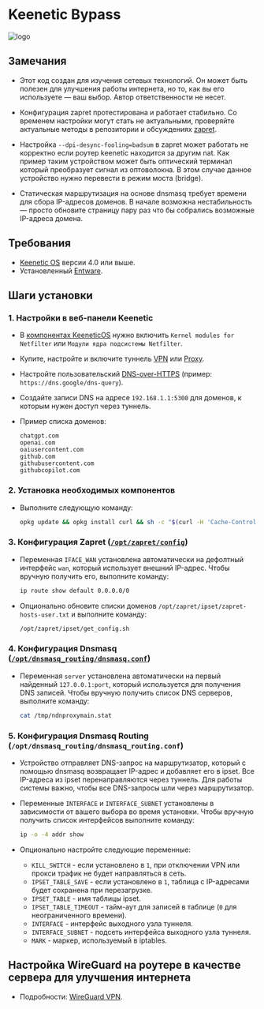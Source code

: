 # Keenetic Bypass

![logo](https://github.com/user-attachments/assets/66087228-edfa-4957-82db-5bd7233f8ab9)

## Замечания

- Этот код создан для изучения сетевых технологий. Он может быть полезен для улучшения работы интернета, но то, как вы его используете — ваш выбор.
  Автор ответственности не несет.

- Конфигурация zapret протестирована и работает стабильно. Со временем настройки могут стать не актуальными,
  проверяйте актуальные методы в репозитории и обсуждениях [zapret](https://github.com/bol-van/zapret).

- Настройка `--dpi-desync-fooling=badsum` в zapret может работать не корректно если роутер keenetic находится за другим nat.
  Как пример таким устройством может быть оптический терминал который преобразует сигнал из оптоволокна.
  В этом случае данное устройство нужно перевести в режим моста (bridge).

- Статическая маршрутизация на основе dnsmasq требует времени для сбора IP-адресов доменов.
  В начале возможна нестабильность — просто обновите страницу пару раз что бы собрались возможные IP-адреса домена.

## Требования

- [Keenetic OS](https://help.keenetic.com/hc/ru/articles/115000990005) версии 4.0 или выше.
- Установленный [Entware](https://help.keenetic.com/hc/ru/articles/360021214160).

## Шаги установки

### 1. Настройки в веб-панели Keenetic

- В [компонентах KeeneticOS](https://help.keenetic.com/hc/ru/articles/360000358039) нужно включить `Kernel modules for Netfilter` или `Модули ядра подсистемы Netfilter`.
- Купите, настройте и включите туннель [VPN](https://help.keenetic.com/hc/ru/articles/115005342025)
  или [Proxy](https://help.keenetic.com/hc/ru/articles/7474374790300).
- Настройте пользовательский [DNS-over-HTTPS](https://help.keenetic.com/hc/ru/articles/360007687159) (пример: `https://dns.google/dns-query`).
- Создайте записи DNS на адресе `192.168.1.1:5300` для доменов, к которым нужен доступ через туннель.
- Пример списка доменов:

  ```plaintext
  chatgpt.com
  openai.com
  oaiusercontent.com
  github.com
  githubusercontent.com
  githubcopilot.com
  ```

### 2. Установка необходимых компонентов

- Выполните следующую команду:

  ```sh
  opkg update && opkg install curl && sh -c "$(curl -H 'Cache-Control: no-cache' -s https://raw.githubusercontent.com/GuFFy12/keenetic-bypass/refs/heads/main/install.sh)"
  ```

### 3. Конфигурация Zapret ([`/opt/zapret/config`](https://github.com/bol-van/zapret))

- Переменная `IFACE_WAN` установлена автоматически на дефолтный интерфейс `wan`, который использует внешний IP-адрес.
  Чтобы вручную получить его, выполните команду:

  ```sh
  ip route show default 0.0.0.0/0
  ```

- Опционально обновите списки доменов `/opt/zapret/ipset/zapret-hosts-user.txt` и выполните команду:

  ```sh
  /opt/zapret/ipset/get_config.sh
  ```

### 4. Конфигурация Dnsmasq ([`/opt/dnsmasq_routing/dnsmasq.conf`](https://thekelleys.org.uk/dnsmasq/docs/dnsmasq-man.html))

- Переменная `server` установлена автоматически на первый найденный `127.0.0.1:port`, который используется для получения DNS записей.
  Чтобы вручную получить список DNS серверов, выполните команду:

  ```sh
  cat /tmp/ndnproxymain.stat
  ```

### 5. Конфигурация Dnsmasq Routing (`/opt/dnsmasq_routing/dnsmasq_routing.conf`)

- Устройство отправляет DNS-запрос на маршрутизатор, который с помощью dnsmasq возвращает IP-адрес и добавляет его в ipset.
  Все IP-адреса из ipset перенаправляются через туннель. Для работы системы важно, чтобы все DNS-запросы шли через маршрутизатор.
- Переменные `INTERFACE` и `INTERFACE_SUBNET` установлены в зависимости от вашего выбора во время установки.
  Чтобы вручную получить список интерфейсов выполните команду:

  ```sh
  ip -o -4 addr show
  ```

- Опционально настройте следующие переменные:
  - `KILL_SWITCH` - если установлено в `1`, при отключении VPN или прокси трафик не будет направляться в сеть.
  - `IPSET_TABLE_SAVE` - если установлено в `1`, таблица с IP-адресами будет сохранена при перезагрузке.
  - `IPSET_TABLE` - имя таблицы ipset.
  - `IPSET_TABLE_TIMEOUT` - тайм-аут для записей в таблице (`0` для неограниченного времени).
  - `INTERFACE` - интерфейс выходного узла туннеля.
  - `INTERFACE_SUBNET` - подсеть интерфейса выходного узла туннеля.
  - `MARK` - маркер, используемый в iptables.

## Настройка WireGuard на роутере в качестве сервера для улучшения интернета

- Подробности: [WireGuard VPN](https://help.keenetic.com/hc/ru/articles/360010592379).
